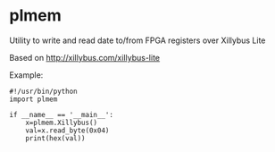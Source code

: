 # plmem
Utility to write and read date to/from FPGA registers over Xillybus Lite

Based on http://xillybus.com/xillybus-lite

Example:

```
#!/usr/bin/python
import plmem

if __name__ == '__main__':
	x=plmem.Xillybus()
	val=x.read_byte(0x04)
	print(hex(val))
```